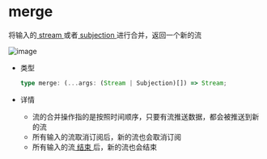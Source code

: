 # merge

将输入的[ stream ](/cn/api/index#stream)或者[ subjection ](/cn/api/index#subjection)进行合并，返回一个新的流

![image](/merge.drawio.svg)

- 类型

  ```typescript
  type merge: (...args: (Stream | Subjection)[]) => Stream;
  ```

- 详情

  - 流的合并操作指的是按照时间顺序，只要有流推送数据，都会被推送到新的流
  - 所有输入的流取消订阅后，新的流也会取消订阅
  - 所有输入的流[ 结束 ](/cn/guide/base#结束)后，新的流也会结束

